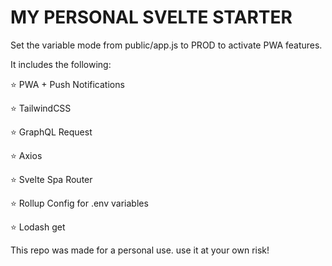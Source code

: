 
# MY PERSONAL SVELTE STARTER

Set the variable mode from public/app.js to PROD to activate PWA features.

It includes the following:

⭐ PWA + Push Notifications

⭐ TailwindCSS

⭐ GraphQL Request

⭐ Axios

⭐ Svelte Spa Router

⭐ Rollup Config for .env variables

⭐ Lodash get

This repo was made for a personal use. use it at your own risk! 